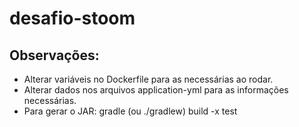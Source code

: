 # desafio-stoom


## Observações:

  * Alterar variáveis no Dockerfile para as necessárias ao rodar.
  * Alterar dados nos arquivos application-yml para as informações necessárias.
  * Para gerar o JAR: gradle (ou ./gradlew) build -x test
